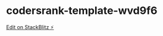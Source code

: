 # codersrank-template-wvd9f6

[Edit on StackBlitz ⚡️](https://stackblitz.com/edit/codersrank-template-wvd9f6)